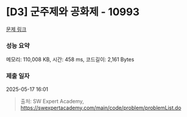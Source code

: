 # [D3] 군주제와 공화제 - 10993 

[문제 링크](https://swexpertacademy.com/main/code/problem/problemDetail.do?contestProbId=AXXfloFa29EDFAST) 

### 성능 요약

메모리: 110,008 KB, 시간: 458 ms, 코드길이: 2,161 Bytes

### 제출 일자

2025-05-17 16:01



> 출처: SW Expert Academy, https://swexpertacademy.com/main/code/problem/problemList.do